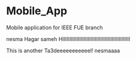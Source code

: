 # Mobile_App
Mobile application for IEEE FUE branch

nesma
Hagar sameh 
HIIIIIIIIIIIIIIIIIIIIIIIIIIIIIIIIIIIIIIIIIIIIIIII

This is another Ta3deeeeeeeeeeel!
nesmaaaa
